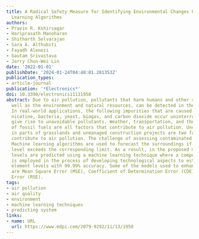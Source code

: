 ```yaml
---
title: A Radical Safety Measure for Identifying Environmental Changes Using Machine
  Learning Algorithms
authors:
- Pravin R. Kshirsagar
- Hariprasath Manoharan
- Shitharth Selvarajan
- Sara A. Althubiti
- Fayadh Alenezi
- Gautam Srivastava
- Jerry Chun-Wei Lin
date: '2022-01-01'
publishDate: '2024-01-24T04:48:01.281353Z'
publication_types:
- article-journal
publication: '*Electronics*'
doi: 10.3390/electronics11131950
abstract: Due to air pollution, pollutants that harm humans and other species, as
  well as the environment and natural resources, can be detected in the atmosphere.
  In real-world applications, the following impurities that are caused due to smog,
  nicotine, bacteria, yeast, biogas, and carbon dioxide occur uninterruptedly and
  give rise to unavoidable pollutants. Weather, transportation, and the combustion
  of fossil fuels are all factors that contribute to air pollution. Uncontrolled fire
  in parts of grasslands and unmanaged construction projects are two factors that
  contribute to air pollution. The challenge of assessing contaminated air is critical.
  Machine learning algorithms are used to forecast the surroundings if any pollution
  level exceeds the corresponding limit. As a result, in the proposed method air pollution
  levels are predicted using a machine learning technique where a computer-aided procedure
  is employed in the process of developing technological aspects to estimate harmful
  element levels with 99.99% accuracy. Some of the models used to enhance forecasts
  are Mean Square Error (MSE), Coefficient of Determination Error (CDE), and R Square
  Error (RSE).
tags:
- air pollution
- air quality
- environment
- machine learning techniques
- predicting system
links:
- name: URL
  url: https://www.mdpi.com/2079-9292/11/13/1950
---
```

